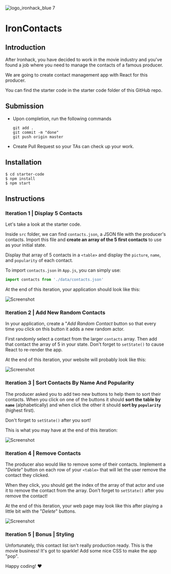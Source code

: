 ![logo_ironhack_blue 7](https://user-images.githubusercontent.com/23629340/40541063-a07a0a8a-601a-11e8-91b5-2f13e4e6b441.png)

# IronContacts

## Introduction

After Ironhack, you have decided to work in the movie industry and you've found a job where you need to manage the contacts of a famous producer.

We are going to create contact management app with React for this producer.

You can find the starter code in the starter code folder of this GitHub repo.

## Submission

- Upon completion, run the following commands

  ```
  git add .
  git commit -m "done"
  git push origin master
  ```

- Create Pull Request so your TAs can check up your work.



## Installation

```
$ cd starter-code
$ npm install
$ npm start
```


## Instructions

### Iteration 1 | Display 5 Contacts

Let's take a look at the starter code.

Inside `src` folder, we can find `contacts.json`, a JSON file with the producer's contacts. Import this file and **create an array of the 5 first contacts** to use as your initial state.

Display that array of 5 contacts in a `<table>` and display the `picture`, `name`, and `popularity` of each contact.

To import `contacts.json` in `App.js`, you can simply use:

```js
import contacts from './data/contacts.json'
```

At the end of this iteration, your application should look like this:

![Screenshot](https://i.imgur.com/fPuwZXv.png)


### Iteration 2 | Add New Random Contacts

In your application, create a "*Add Random Contact* button so that every time you click on this button it adds a new random actor.

First randomly select a contact from the larger `contacts` array. Then add that contact the array of 5 in your state. Don't forget to `setState()` to cause React to re-render the app.

At the end of this iteration, your website will probably look like this:

![Screenshot](https://i.imgur.com/GuNyYiU.png)


### Iteration 3 | Sort Contacts By Name And Popularity

The producer asked you to add two new buttons to help them to sort their contacts. When you click on one of the buttons it should **sort the table by `name`** (alphabetically) and when click the other it should **sort by `popularity`** (highest first).

Don't forget to `setState()` after you sort!

This is what you may have at the end of this iteration:

![Screenshot](https://i.imgur.com/vUDGZ7Y.png)


### Iteration 4 | Remove Contacts

The producer also would like to remove some of their contacts. Implement a "*Delete*" button on each row of your `<table>` that will let the user remove the contact they clicked.

When they click, you should get the index of the array of that actor and use it to remove the contact from the array. Don't forget to `setState()` after you remove the contact!

At the end of this iteration, your web page may look like this after playing a little bit with the "*Delete*" buttons.

![Screenshot](https://i.imgur.com/N3K1K1k.png)


### Iteration 5 | Bonus | Styling

Unfortunately, this contact list isn't really production ready. This is the movie business! It's got to sparkle! Add some nice CSS to make the app "pop".


Happy coding! :heart:

